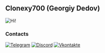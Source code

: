 <!-- By https://github.com/clonexy700 -->

## Clonexy700 (Georgiy Dedov)
![Hi!](https://i.pinimg.com/originals/41/af/2d/41af2d3c2bf95a66718d354d438d432d.gif)

### Contacts

[![Telegram](https://img.shields.io/badge/telegram-1f272e?style=plastic&logo=telegram)](https://t.me/cloxintoxin)
[![Discord](https://img.shields.io/badge/Discord-7289DA?style=plastic&logo=discord&logoColor=white)](https://discord.com/invite/AwJASdz7Z4)
[![Vkontakte](https://img.shields.io/badge/вконтакте-%232E87FB.svg?&style=plastic&logo=vk&logoColor=white)](https://vk.com/cloxini)
